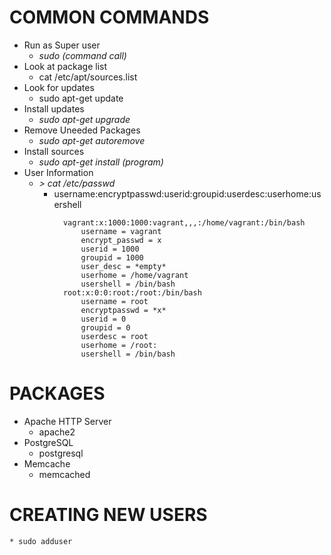 # COMMON COMMANDS
* Run as Super user
	- *sudo (command call)*
* Look at package list
	- cat /etc/apt/sources.list
* Look for updates
	- sudo apt-get update
* Install updates
	- *sudo apt-get upgrade*
* Remove Uneeded Packages
	- *sudo apt-get autoremove*
* Install sources
	- *sudo apt-get install (program)*
* User Information
	- *> cat /etc/passwd*
		+ username:encryptpasswd:userid:groupid:userdesc:userhome:usershell
```		EXAMPLES:
			vagrant:x:1000:1000:vagrant,,,:/home/vagrant:/bin/bash			
				username = vagrant
				encrypt_passwd = x
				userid = 1000
				groupid = 1000
				user_desc = *empty*
				userhome = /home/vagrant
				usershell = /bin/bash
			root:x:0:0:root:/root:/bin/bash
				username = root
				encryptpasswd = *x*
				userid = 0
				groupid = 0
				userdesc = root
				userhome = /root:
				usershell = /bin/bash
```

# PACKAGES
* Apache HTTP Server
	- apache2
* PostgreSQL
	- postgresql
* Memcache
	- memcached

# CREATING NEW USERS
	* sudo adduser

